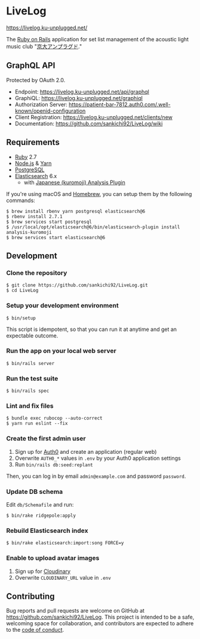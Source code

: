 # LiveLog

https://livelog.ku-unplugged.net/

The [Ruby on Rails](https://rubyonrails.org/) application for set list management of the acoustic light music club "[京大アンプラグド](http://ku-unplugged.net/)."

## GraphQL API

Protected by OAuth 2.0.

- Endpoint: https://livelog.ku-unplugged.net/api/graphql
- GraphiQL: https://livelog.ku-unplugged.net/graphiql
- Authorization Server: https://patient-bar-7812.auth0.com/.well-known/openid-configuration
- Client Registration: https://livelog.ku-unplugged.net/clients/new
- Documentation: https://github.com/sankichi92/LiveLog/wiki

## Requirements

- [Ruby](https://www.ruby-lang.org/) 2.7
- [Node.js](https://nodejs.org/) & [Yarn](https://yarnpkg.com/)
- [PostgreSQL](https://www.postgresql.org/)
- [Elasticsearch](https://www.elastic.co/guide/en/elasticsearch/) 6.x
  - with [Japanese (kuromoji) Analysis Plugin](https://www.elastic.co/guide/en/elasticsearch/plugins/current/analysis-kuromoji.html)

If you're using macOS and [Homebrew](https://brew.sh/), you can setup them by the following commands:

    $ brew install rbenv yarn postgresql elasticsearch@6
    $ rbenv install 2.7.1
    $ brew services start postgresql
    $ /usr/local/opt/elasticsearch@6/bin/elasticsearch-plugin install analysis-kuromoji
    $ brew services start elasticsearch@6

## Development

### Clone the repository

    $ git clone https://github.com/sankichi92/LiveLog.git
    $ cd LiveLog

### Setup your development environment

    $ bin/setup

This script is idempotent, so that you can run it at anytime and get an expectable outcome.

### Run the app on your local web server

    $ bin/rails server

### Run the test suite

    $ bin/rails spec

### Lint and fix files

    $ bundle exec rubocop --auto-correct
    $ yarn run eslint --fix

### Create the first admin user

1. Sign up for [Auth0](https://auth0.com/) and create an application (regular web)
2. Overwrite `AUTH0_*` values in `.env` by your Auth0 application settings
3. Run `bin/rails db:seed:replant`

Then, you can log in by email `admin@example.com` and password `password`.

### Update DB schema

Edit `db/Schemafile` and run:

    $ bin/rake ridgepole:apply

### Rebuild Elasticsearch index

    $ bin/rake elasticsearch:import:song FORCE=y

### Enable to upload avatar images

1. Sign up for [Cloudinary](https://cloudinary.com/)
2. Overwrite `CLOUDINARY_URL` value in `.env`

## Contributing

Bug reports and pull requests are welcome on GitHub at https://github.com/sankichi92/LiveLog. This project is intended to be a safe, welcoming space for collaboration, and contributors are expected to adhere to the [code of conduct](https://github.com/sankichi92/LiveLog/blob/master/CODE_OF_CONDUCT.md).
